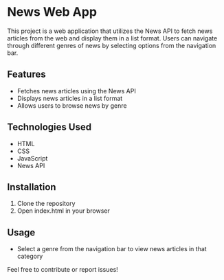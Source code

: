 # News Web App

This project is a web application that utilizes the News API to fetch news articles from the web and display them in a list format. Users can navigate through different genres of news by selecting options from the navigation bar.

## Features
- Fetches news articles using the News API
- Displays news articles in a list format
- Allows users to browse news by genre

## Technologies Used
- HTML
- CSS
- JavaScript
- News API

## Installation
1. Clone the repository
2. Open index.html in your browser

## Usage
- Select a genre from the navigation bar to view news articles in that category

Feel free to contribute or report issues!